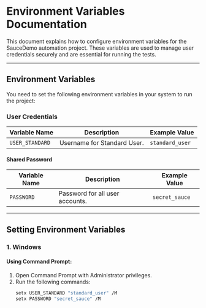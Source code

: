 # Environment Variables Documentation

This document explains how to configure environment variables for the SauceDemo automation project. These variables are used to manage user credentials securely and are essential for running the tests.

---

## **Environment Variables**

You need to set the following environment variables in your system to run the project:

### **User Credentials**

| Variable Name             | Description                              | Example Value             |
|---------------------------|------------------------------------------|---------------------------|
| `USER_STANDARD`           | Username for Standard User.              | `standard_user`           |

#### **Shared Password**

| Variable Name    | Description                      | Example Value    |
|------------------|----------------------------------|------------------|
| `PASSWORD`       | Password for all user accounts. | `secret_sauce`   |

---

## **Setting Environment Variables**

### **1. Windows**

#### Using Command Prompt:
1. Open Command Prompt with Administrator privileges.
2. Run the following commands:
   ```bash
   setx USER_STANDARD "standard_user" /M
   setx PASSWORD "secret_sauce" /M